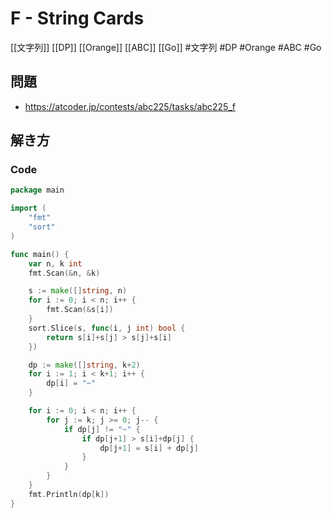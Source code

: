 # F - String Cards
[[文字列]] [[DP]] [[Orange]] [[ABC]] [[Go]]
#文字列 #DP #Orange #ABC #Go 

## 問題
- https://atcoder.jp/contests/abc225/tasks/abc225_f

## 解き方
### Code
```go
package main

import (
	"fmt"
	"sort"
)

func main() {
	var n, k int
	fmt.Scan(&n, &k)

	s := make([]string, n)
	for i := 0; i < n; i++ {
		fmt.Scan(&s[i])
	}
	sort.Slice(s, func(i, j int) bool {
		return s[i]+s[j] > s[j]+s[i]
	})

	dp := make([]string, k+2)
	for i := 1; i < k+1; i++ {
		dp[i] = "~"
	}

	for i := 0; i < n; i++ {
		for j := k; j >= 0; j-- {
			if dp[j] != "~" {
				if dp[j+1] > s[i]+dp[j] {
					dp[j+1] = s[i] + dp[j]
				}
			}
		}
	}
	fmt.Println(dp[k])
}
```